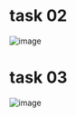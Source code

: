 
# task 02

![image](https://user-images.githubusercontent.com/123717138/230926444-54c71628-d071-4ba8-99c5-e7170dc207de.png)

# task 03

![image](https://user-images.githubusercontent.com/123717138/230959362-7ddb7ee2-034b-4fd5-8b48-2605a8657271.png)

